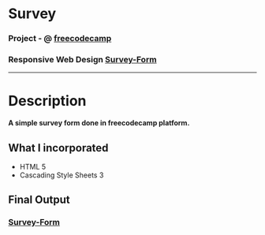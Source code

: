 # Survey

### Project - @ [freecodecamp](https://www.freecodecamp.org/)
### Responsive Web Design [Survey-Form](https://surveyfreecode.netlify.app/)

<hr>

# Description

#### A simple survey form done in freecodecamp platform.

## What I incorporated

* HTML 5
* Cascading Style Sheets 3

## Final Output
### [Survey-Form](https://surveyfreecode.netlify.app/)
